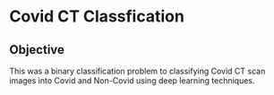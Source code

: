 # Covid CT Classfication
## Objective
This was a binary classification problem to classifying Covid CT scan images into Covid and Non-Covid using deep learning techniques.
